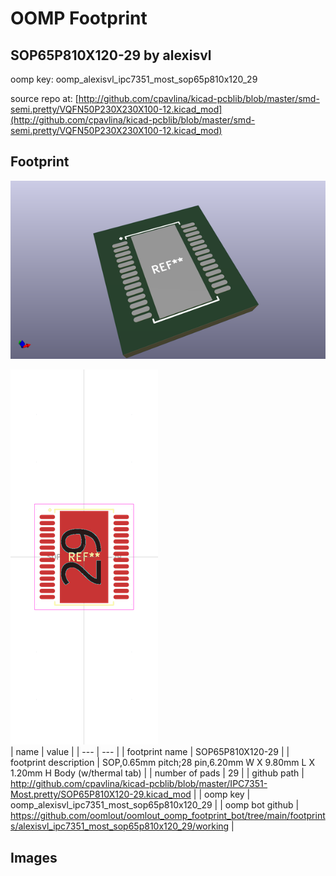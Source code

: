 # OOMP Footprint  
## SOP65P810X120-29  by alexisvl  
  
oomp key: oomp_alexisvl_ipc7351_most_sop65p810x120_29  
  
source repo at: [http://github.com/cpavlina/kicad-pcblib/blob/master/smd-semi.pretty/VQFN50P230X230X100-12.kicad_mod](http://github.com/cpavlina/kicad-pcblib/blob/master/smd-semi.pretty/VQFN50P230X230X100-12.kicad_mod)  
## Footprint  
  
[![working_kicad_pcb_3d.png](working_kicad_pcb_3d_600.png)](working_kicad_pcb_3d.png)  
  
[![working.png](working_600.png)](working.png)  
| name | value | 
| --- | --- | 
| footprint name | SOP65P810X120-29 | 
| footprint description | SOP,0.65mm pitch;28 pin,6.20mm W X 9.80mm L X 1.20mm H Body (w/thermal tab) | 
| number of pads | 29 | 
| github path | http://github.com/cpavlina/kicad-pcblib/blob/master/IPC7351-Most.pretty/SOP65P810X120-29.kicad_mod | 
| oomp key | oomp_alexisvl_ipc7351_most_sop65p810x120_29 | 
| oomp bot github | https://github.com/oomlout/oomlout_oomp_footprint_bot/tree/main/footprints/alexisvl_ipc7351_most_sop65p810x120_29/working | 
## Images  
